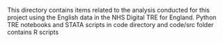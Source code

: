 This directory contains items related to the analysis conducted for this project using the English data in the NHS Digital TRE for England.
Python TRE notebooks and STATA scripts in code directory and code/src folder contains R scripts
